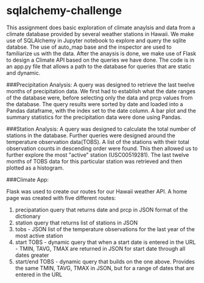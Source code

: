 # sqlalchemy-challenge

This assignment does basic exploration of climate anaylsis and data from a climate database provided by
several weather stations in Hawaii. We make use of SQLAlchemy in Jupyter notebook to explore and query the sqlite databse.
The use of auto_map base and the inspector are used to familiarize us with the data. After the anaysis is done, we make
use of Flask to design a Climate API based on the queries we have done. The code is in an app.py file that allows a path to the database for queries that are static and dynamic.

###Precipitation Analysis:
A query was designed to retrieve the last twelve months of precipitation data. We first had to establish what the date ranges
of the database were, before selecting only the data and prcp values from the database.
The query results were sorted by date and loaded into a Pandas dataframe, with the index set to the date column.
A bar plot and the summary statistics for the precipitation data were done using Pandas.

###Station Analysis:
A query was designed to calculate the total number of stations in the database. Further queries were designed around the temperature
observation data(TOBS). A list of the stations with their total observation counts in descending order were found. This then allowed us to further explore the most "active" station (USC00519281). The last twelve months of TOBS data for this particular station was retrieved and then plotted as a histogram.

###Climate App:

Flask was used to create our routes for our Hawaii weather API. A home page was created with five different routes:
1. precipatation query that returns date and prcp in JSON format of the dictionary
2. station query that returns list of stations in JSON
3. tobs - JSON list of the temperature observations for the last year of the most active station
4. start TOBS - dynamic query that when a start date is entered in the URL - TMIN, TAVG, TMAX are returned in JSON for start date through all dates greater
5. start/end TOBS - dynamic query that builds on the one above. Provides the same TMIN, TAVG, TMAX in JSON, but for a range of dates that are entered in the URL









